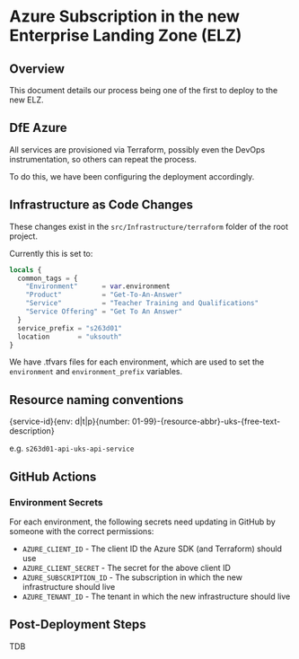 # Azure Subscription in the new Enterprise Landing Zone (ELZ)

## Overview
This document details our process being one of the first to deploy to the new ELZ.

## DfE Azure

All services are provisioned via Terraform, possibly even the DevOps instrumentation, so others can repeat the process.

To do this, we have been configuring the deployment accordingly.

## Infrastructure as Code Changes

These changes exist in the `src/Infrastructure/terraform` folder of the root project.

Currently this is set to:

```terraform
locals {
  common_tags = {
    "Environment"      = var.environment
    "Product"          = "Get-To-An-Answer"
    "Service"          = "Teacher Training and Qualifications"
    "Service Offering" = "Get To An Answer"
  }
  service_prefix = "s263d01"
  location       = "uksouth"
}
```
We have .tfvars files for each environment, which are used to set the `environment` and `environment_prefix` variables.

## Resource naming conventions

{service-id}{env: d|t|p}{number: 01-99}-{resource-abbr}-uks-{free-text-description}

e.g. `s263d01-api-uks-api-service`

## GitHub Actions

### Environment Secrets

For each environment, the following secrets need updating in GitHub by someone with the correct permissions:

- `AZURE_CLIENT_ID` - The client ID the Azure SDK (and Terraform) should use
- `AZURE_CLIENT_SECRET` - The secret for the above client ID
- `AZURE_SUBSCRIPTION_ID` - The subscription in which the new infrastructure should live
- `AZURE_TENANT_ID` - The tenant in which the new infrastructure should live

## Post-Deployment Steps

TDB